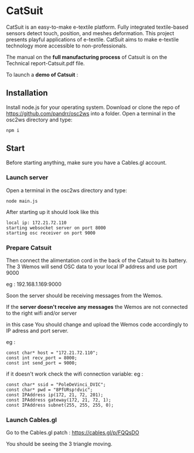 # CatSuit
CatSuit is an easy-to-make e-textile platform. Fully integrated textile-based sensors detect touch, position, and meshes deformation. This project presents playful applications of e-textile. CatSuit aims to make e-textile technology more accessible to non-professionals.


The manual on the **full manufacturing process** of Catsuit is on the Technical report-Catsuit.pdf file.

To launch a **demo of Catsuit** : 

## Installation

Install node.js for your operating system.
Download or clone the repo of https://github.com/pandrr/osc2ws into a folder. 
Open a terminal in the osc2ws directory and type:
```
npm i
```

## Start

Before starting anything, make sure you have a Cables.gl account.
### Launch server
Open a terminal in the osc2ws directory and type:
```
node main.js
```
After starting up it should look like this 
```
local ip: 172.21.72.110
starting websocket server on port 8000
starting osc receiver on port 9000
```

### Prepare Catsuit


Then connect the alimentation cord in the back of the Catsuit to its battery.
The 3 Wemos will send OSC data to your local IP address and use port 9000

eg : 192.168.1.169:9000

Soon the server should be receiving messages from the Wemos.

If the **server doesn't receive any messages** the Wemos are not connected to the right wifi and/or server

in this case
You should change and upload the Wemos code accordingly to IP adress and port server.

eg : 
```
const char* host = "172.21.72.110";
const int recv_port = 8000;
const int send_port = 9000;

```
if it doesn't work check the wifi connection variable: 
eg : 
```
const char* ssid = "PoleDeVinci_DVIC"; 
const char* pwd = "8PfURsp!dvic"; 
const IPAddress ip(172, 21, 72, 201);
const IPAddress gateway(172, 21, 72, 1);
const IPAddress subnet(255, 255, 255, 0);
```

### Launch Cables.gl
Go to the Cables.gl patch : https://cables.gl/p/FQQsDO

You should be seeing the 3 triangle moving.

